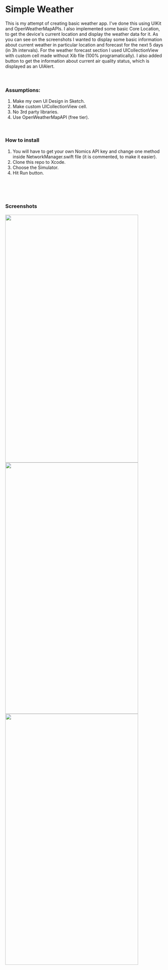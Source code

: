 # Simple Weather

This is my attempt of creating basic weather app. I've done this using UIKit and OpenWeatherMapAPIs. I also implemented some basic Core Location, to get the device's current location and display the weather data for it. As you can see on the screenshots I wanted to display some basic information about current weather in particular location and forecast for the next 5 days (in 3h intervals). For the weather forecast section I used UICollectionView with custom cell made without Xib file (100% programatically). I also added button to get the information about current air quality status, which is displayed as an UIAlert.
<br>
<br>
<br>

### Assumptions:
1. Make my own UI Design in Sketch.
2. Make custom UICollectionView cell.
3. No 3rd party libraries.
4. Use OpenWeatherMapAPI (free tier).
<br>

### How to install
1. You will have to get your own Nomics API key and change one method inside NetworkManager.swift file (it is commented, to make it easier).
2. Clone this repo to Xcode.
3. Choose the Simulator.
4. Hit Run button.
<br>
<br>
<br>


### Screenshots
<img src="ReadMe/MainScreen-Light.png" width="421" height="784.5"><img src="ReadMe/MainScreen-Dark.png" width="421" height="794.5">
<img src="ReadMe/SearchScreen-Dark.png" width="421" height="794.5">
<br>
<br>
<br>
